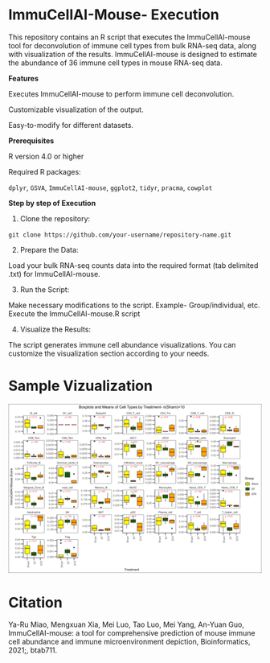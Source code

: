 # ImmuCellAI-Mouse- Execution

This repository contains an R script that executes the ImmuCellAI-mouse tool for deconvolution of immune cell types from bulk RNA-seq data, along with visualization of the results. ImmuCellAI-mouse is designed to estimate the abundance of 36 immune cell types in mouse RNA-seq data.

**Features**

Executes ImmuCellAI-mouse to perform immune cell deconvolution.

Customizable visualization of the output.

Easy-to-modify for different datasets.

**Prerequisites**

R version 4.0 or higher

Required R packages:

`dplyr`, `GSVA`, `ImmuCellAI-mouse`, `ggplot2`, `tidyr`, `pracma`, `cowplot`

**Step by step of Execution**

 1. Clone the repository:

`git clone https://github.com/your-username/repository-name.git`

2. Prepare the Data:
  
Load your bulk RNA-seq counts data into the required format (tab delimited .txt) for ImmuCellAI-mouse.

3. Run the Script:

Make necessary modifications to the script. Example- Group/individual, etc. Execute the ImmuCellAI-mouse.R script

4. Visualize the Results:

The script generates immune cell abundance visualizations. You can customize the visualization section according to your needs.

# Sample Vizualization

![Sample Plot](Image/Sample_plot.png)


# Citation 
Ya-Ru Miao, Mengxuan Xia, Mei Luo, Tao Luo, Mei Yang, An-Yuan Guo, ImmuCellAI-mouse: a tool for comprehensive prediction of mouse immune cell abundance and immune microenvironment depiction, Bioinformatics, 2021;, btab711. 
